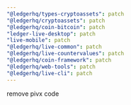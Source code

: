 ```yaml
---
"@ledgerhq/types-cryptoassets": patch
"@ledgerhq/cryptoassets": patch
"@ledgerhq/coin-bitcoin": patch
"ledger-live-desktop": patch
"live-mobile": patch
"@ledgerhq/live-common": patch
"@ledgerhq/live-countervalues": patch
"@ledgerhq/coin-framework": patch
"@ledgerhq/web-tools": patch
"@ledgerhq/live-cli": patch
---
```


remove pivx code
